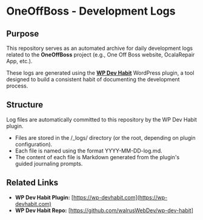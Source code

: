 # **OneOffBoss \- Development Logs**

## **Purpose**

This repository serves as an automated archive for daily development logs related to the **OneOffBoss** project (e.g., One Off Boss website, OcalaRepair App, etc.).

These logs are generated using the [**WP Dev Habit**](https://wp-devhabit.com) WordPress plugin, a tool designed to build a consistent habit of documenting the development process.

## **Structure**

Log files are automatically committed to this repository by the WP Dev Habit plugin.

* Files are stored in the /\_logs/ directory (or the root, depending on plugin configuration).  
* Each file is named using the format YYYY-MM-DD-log.md.  
* The content of each file is Markdown generated from the plugin's guided journaling prompts.

## **Related Links**

* **WP Dev Habit Plugin:** [https://wp-devhabit.com](https://wp-devhabit.com)  
* **WP Dev Habit Repo:** [https://github.com/walrusWebDev/wp-dev-habit]
